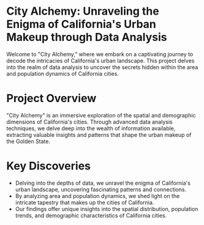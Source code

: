 # City Alchemy: Unraveling the Enigma of California's Urban Makeup through Data Analysis
Welcome to "City Alchemy," where we embark on a captivating journey to decode the intricacies of California's urban landscape. This project delves into the realm of data analysis to uncover the secrets hidden within the area and population dynamics of California cities.

# Project Overview
"City Alchemy" is an immersive exploration of the spatial and demographic dimensions of California's cities. Through advanced data analysis techniques, we delve deep into the wealth of information available, extracting valuable insights and patterns that shape the urban makeup of the Golden State.

# Key Discoveries
- Delving into the depths of data, we unravel the enigma of California's urban landscape, uncovering fascinating patterns and connections.
- By analyzing area and population dynamics, we shed light on the intricate tapestry that makes up the cities of California.
- Our findings offer unique insights into the spatial distribution, population trends, and demographic characteristics of California cities.
